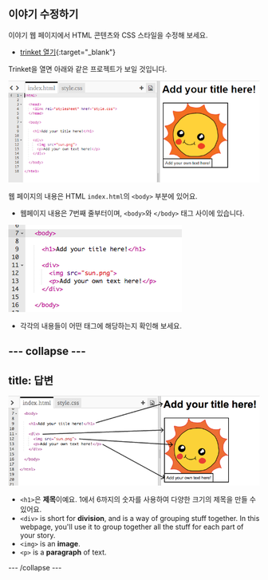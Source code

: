 ## 이야기 수정하기

이야기 웹 페이지에서 HTML 콘텐츠와 CSS 스타일을 수정해 보세요.

+ [trinket 열기](http://jumpto.cc/web-story){:target="_blank"}

Trinket을 열면 아래와 같은 프로젝트가 보일 것입니다.

![스크린샷](images/story-starter.png)

웹 페이지의 내용은 HTML `index.html`의 `<body>` 부분에 있어요.

+ 웹페이지 내용은 7번째 줄부터이며, `<body>`와 `</body>` 태그 사이에 있습니다.

![스크린샷](images/story-html.png)

+ 각각의 내용들이 어떤 태그에 해당하는지 확인해 보세요.

## \--- collapse \---

## title: 답변

![스크린샷](images/story-elements.png)

+ `<h1>`은 **제목**이예요. 1에서 6까지의 숫자를 사용하여 다양한 크기의 제목을 만들 수 있어요.
+ `<div>` is short for **division**, and is a way of grouping stuff together. In this webpage, you'll use it to group together all the stuff for each part of your story.
+ `<img>` is an **image**.
+ `<p>` is a **paragraph** of text.

\--- /collapse \---